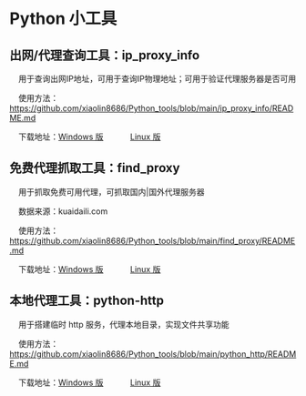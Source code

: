 # Python 小工具

## 出网/代理查询工具：ip_proxy_info

&nbsp;&nbsp;&nbsp;&nbsp;用于查询出网IP地址，可用于查询IP物理地址；可用于验证代理服务器是否可用

&nbsp;&nbsp;&nbsp;&nbsp;使用方法：https://github.com/xiaolin8686/Python_tools/blob/main/ip_proxy_info/README.md

&nbsp;&nbsp;&nbsp;&nbsp;下载地址：[Windows 版](https://github.com/xiaolin8686/Python_tools/releases/download/V1.0.0/ip_proxy_info.exe)&nbsp;&nbsp;&nbsp;&nbsp;&nbsp;&nbsp;&nbsp;&nbsp;&nbsp;&nbsp;&nbsp;&nbsp;[Linux 版](https://github.com/xiaolin8686/Python_tools/releases/download/V1.0.0/ip_proxy_info)

## 免费代理抓取工具：find_proxy

&nbsp;&nbsp;&nbsp;&nbsp;用于抓取免费可用代理，可抓取国内|国外代理服务器

&nbsp;&nbsp;&nbsp;&nbsp;数据来源：kuaidaili.com

&nbsp;&nbsp;&nbsp;&nbsp;使用方法：https://github.com/xiaolin8686/Python_tools/blob/main/find_proxy/README.md

&nbsp;&nbsp;&nbsp;&nbsp;下载地址：[Windows 版](https://github.com/xiaolin8686/Python_tools/releases/download/V1.0.0/find_proxy_win.exe)&nbsp;&nbsp;&nbsp;&nbsp;&nbsp;&nbsp;&nbsp;&nbsp;&nbsp;&nbsp;&nbsp;&nbsp;[Linux 版](https://github.com/xiaolin8686/Python_tools/releases/download/V1.0.0/find_proxy_linux)


## 本地代理工具：python-http

&nbsp;&nbsp;&nbsp;&nbsp;用于搭建临时 http 服务，代理本地目录，实现文件共享功能

&nbsp;&nbsp;&nbsp;&nbsp;使用方法：https://github.com/xiaolin8686/Python_tools/blob/main/python_http/README.md

&nbsp;&nbsp;&nbsp;&nbsp;下载地址：[Windows 版](https://github.com/xiaolin8686/Python_tools/releases/download/V1.0.0/python-http-win.exe)&nbsp;&nbsp;&nbsp;&nbsp;&nbsp;&nbsp;&nbsp;&nbsp;&nbsp;&nbsp;&nbsp;&nbsp;[Linux 版](https://github.com/xiaolin8686/Python_tools/releases/download/V1.0.0/python-http-linux)

